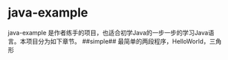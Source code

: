 # java-example
java-example 是作者练手的项目，也适合初学Java的一步一步的学习Java语言。本项目分为如下章节。
##simple##
最简单的两段程序，HelloWorld，三角形



